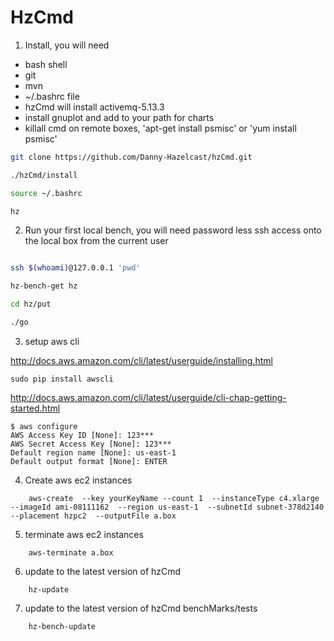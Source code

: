 # HzCmd


1) Install, you will need 
 
 * bash shell
 * git
 * mvn 
 * ~/.bashrc file 
 * hzCmd will install activemq-5.13.3
 * install gnuplot and add to your path for charts
 * killall cmd on remote boxes,  'apt-get install psmisc'  or  'yum install psmisc'
 

```sh
git clone https://github.com/Danny-Hazelcast/hzCmd.git

./hzCmd/install

source ~/.bashrc

hz
```
  
2) Run your first local bench, you will need password less ssh access onto the local box from the current user

```sh

ssh $(whoami)@127.0.0.1 'pwd'

hz-bench-get hz

cd hz/put

./go
```


3) setup aws cli

http://docs.aws.amazon.com/cli/latest/userguide/installing.html
```
sudo pip install awscli
```

http://docs.aws.amazon.com/cli/latest/userguide/cli-chap-getting-started.html
```
$ aws configure
AWS Access Key ID [None]: 123***
AWS Secret Access Key [None]: 123***
Default region name [None]: us-east-1
Default output format [None]: ENTER
```


4) Create aws ec2 instances 
```
    aws-create  --key yourKeyName --count 1  --instanceType c4.xlarge  --imageId ami-08111162  --region us-east-1  --subnetId subnet-378d2140  --placement hzpc2  --outputFile a.box
```


5) terminate aws ec2 instances 
```
    aws-terminate a.box
```


6) update to the latest version of hzCmd
```
    hz-update
```


7) update to the latest version of hzCmd benchMarks/tests
```
    hz-bench-update
```